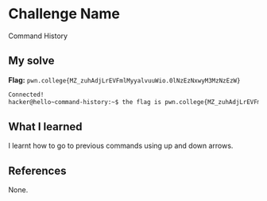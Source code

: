 # Challenge Name
Command History

## My solve
**Flag:** `pwn.college{MZ_zuhAdjLrEVFmlMyyalvuuWio.0lNzEzNxwyM3MzNzEzW}
`

```bash
Connected!
hacker@hello~command-history:~$ the flag is pwn.college{MZ_zuhAdjLrEVFmlMyyalvuuWio.0lNzEzNxwyM3MzNzEzW}
```

## What I learned
I learnt how to go to previous commands using up and down arrows.

## References 
None.
